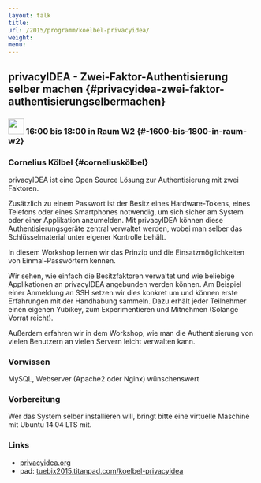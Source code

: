 ```yaml
---
layout: talk
title:
url: /2015/programm/koelbel-privacyidea/
weight: 
menu:
---
```

## privacyIDEA - Zwei-Faktor-Authentisierung selber machen {#privacyidea-zwei-faktor-authentisierungselbermachen}

### <img height = "32" src="../../../images/workshop.svg"> 16:00 bis 18:00 in Raum W2 {#-1600-bis-1800-in-raum-w2}

### Cornelius Kölbel {#corneliuskölbel}

privacyIDEA ist eine Open Source Lösung zur Authentisierung mit zwei Faktoren.

Zusätzlich zu einem Passwort ist der Besitz eines Hardware-Tokens, eines Telefons oder eines Smartphones notwendig, um sich sicher am System oder einer Applikation anzumelden. Mit privacyIDEA können diese Authentisierungsgeräte zentral verwaltet werden, wobei man selber das Schlüsselmaterial unter eigener Kontrolle behält.

In diesem Workshop lernen wir das Prinzip und die Einsatzmöglichkeiten von Einmal-Passwörtern kennen.

Wir sehen, wie einfach die Besitzfaktoren verwaltet und wie beliebige Applikationen an privacyIDEA angebunden werden können.
Am Beispiel einer Anmeldung an SSH setzen wir dies konkret um und können erste Erfahrungen mit der Handhabung sammeln.
Dazu erhält jeder Teilnehmer einen eigenen Yubikey, zum Experimentieren und Mitnehmen (Solange Vorrat reicht).

Außerdem erfahren wir in dem Workshop, wie man die Authentisierung von vielen Benutzern an vielen Servern leicht verwalten kann.

### Vorwissen

MySQL, Webserver (Apache2 oder Nginx) wünschenswert

### Vorbereitung

Wer das System selber installieren will, bringt bitte eine virtuelle Maschine mit Ubuntu 14.04 LTS mit.

### Links

- <a href="https://www.privacyidea.org" target="_blank">privacyidea.org</a>
- pad: <a href="https://tuebix2015.titanpad.com/koelbel-privacyidea" target="_blank">tuebix2015.titanpad.com/koelbel-privacyidea</a>

